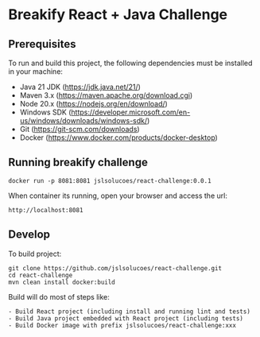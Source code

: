 # Breakify React + Java Challenge

## Prerequisites
To run and build this project, the following dependencies must be installed in your machine:
* Java 21 JDK (https://jdk.java.net/21/)
* Maven 3.x (https://maven.apache.org/download.cgi)
* Node 20.x (https://nodejs.org/en/download/)
* Windows SDK (https://developer.microsoft.com/en-us/windows/downloads/windows-sdk/)
* Git (https://git-scm.com/downloads)
* Docker (https://www.docker.com/products/docker-desktop)

## Running breakify challenge

```docker run -p 8081:8081 jslsolucoes/react-challenge:0.0.1```

When container its running, open your browser and access the url:

```http://localhost:8081```


## Develop

To build project:

```
git clone https://github.com/jslsolucoes/react-challenge.git
cd react-challenge
mvn clean install docker:build
```

Build will do most of steps like:

    - Build React project (including install and running lint and tests)
    - Build Java project embedded with React project (including tests)
    - Build Docker image with prefix jslsolucoes/react-challenge:xxx


